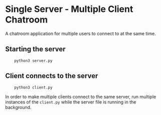 # Single Server - Multiple Client Chatroom

A chatroom application for multiple users to connect to at the same time. 

## Starting the server

```
    python3 server.py 
```

## Client connects to the server 

```
    python3 client.py 
```

In order to make multiple clients connect to the same server, run multiple instances of the ```client.py``` while the server file is running in the background.  